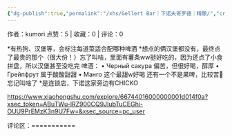 ```yaml
---
{"dg-publish":true,"permalink":"/xhs/Gellert Bar｜下诺夫哥罗德｜精酿/","created":"2025-03-17T23:12:21.473+08:00","updated":"2025-03-17T23:12:21.473+08:00"}
---
```


作者：kumori
点赞：5   |   收藏：0   |   评论：0

*有热狗、汉堡等，会标注每道菜适合配哪种啤酒
*想点的俩汉堡都没有，最终点了最贵的那个（很大份！）忘了叫啥，里面有薯条ww挺好吃的，因为还点了小食拼盘，所以汉堡甚至没吃完
啤酒：
• Черный сакура 偏苦，但很好喝，醇厚
• Грейпфрут 属于酸酸甜甜
• Манго 这个最甜w好喝
还有一个不是果啤，比较苦🤣忘记叫啥了
*是连锁店，下诺这家旁边有CHICKO

https://www.xiaohongshu.com/explore/66744016000000001d014f0a?xsec_token=ABuTWu-lRZ900CQ9JIubTuCEGhi-OUU9PrEMzK3n9U7Fw=&xsec_source=pc_user

评论区：===========

